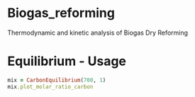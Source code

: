 # Biogas_reforming
Thermodynamic and kinetic analysis of Biogas Dry Reforming

# Equilibrium - Usage

```ruby
mix = CarbonEquilibrium(700, 1)
mix.plot_molar_ratio_carbon
```

